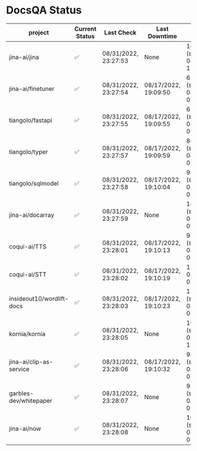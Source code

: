 # DocsQA Status

|         project         |Current Status|     Last Check     |   Last Downtime    |              % Uptime              |
|-------------------------|--------------|--------------------|--------------------|------------------------------------|
|jina-ai/jina             |✅            |08/31/2022, 23:27:53|None                |100.000 (since 08/29/2022, 11:24:14)|
|jina-ai/finetuner        |✅            |08/31/2022, 23:27:54|08/17/2022, 19:09:50|61.187 (since 08/15/2022, 07:09:42) |
|tiangolo/fastapi         |✅            |08/31/2022, 23:27:55|08/17/2022, 19:09:55|61.193 (since 08/15/2022, 07:09:42) |
|tiangolo/typer           |✅            |08/31/2022, 23:27:57|08/17/2022, 19:09:59|86.956 (since 08/15/2022, 07:09:42) |
|tiangolo/sqlmodel        |✅            |08/31/2022, 23:27:58|08/17/2022, 19:10:04|93.967 (since 08/15/2022, 07:09:42) |
|jina-ai/docarray         |✅            |08/31/2022, 23:27:59|None                |100.000 (since 08/24/2022, 01:39:12)|
|coqui-ai/TTS             |✅            |08/31/2022, 23:28:01|08/17/2022, 19:10:13|93.964 (since 08/15/2022, 07:09:42) |
|coqui-ai/STT             |✅            |08/31/2022, 23:28:02|08/17/2022, 19:10:19|1.504 (since 08/15/2022, 07:09:42)  |
|insideout10/wordlift-docs|✅            |08/31/2022, 23:28:03|08/17/2022, 19:10:23|137.144 (since 08/15/2022, 07:09:42)|
|kornia/kornia            |✅            |08/31/2022, 23:28:05|None                |100.000 (since 08/30/2022, 13:49:49)|
|jina-ai/clip-as-service  |✅            |08/31/2022, 23:28:06|08/17/2022, 19:10:32|93.976 (since 08/15/2022, 07:09:42) |
|garbles-dev/whitepaper   |✅            |08/31/2022, 23:28:07|None                |93.828 (since 08/24/2022, 01:39:12) |
|jina-ai/now              |✅            |08/31/2022, 23:28:08|None                |100.000 (since 08/24/2022, 01:39:12)|
